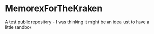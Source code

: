 # MemorexForTheKraken
A test public repository - I was thinking it might be an idea just to have a little sandbox
